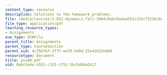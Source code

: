 ```yaml
---
content_type: resource
description: Solutions to the homework problems.
file: /media/courses/2-032-dynamics-fall-2004/0abc6a4ea551c155c7525bcbd64a2417_pss06.pdf
file_type: application/pdf
learning_resource_types:
- Assignments
ocw_type: OCWFile
parent_title: Assignments
parent_type: CourseSection
parent_uid: 4c35b7bf-2f77-ee78-b40d-25a41622bdb8
resourcetype: Document
title: pss06.pdf
uid: 0abc6a4e-a551-c155-c752-5bcbd64a2417
---
```

